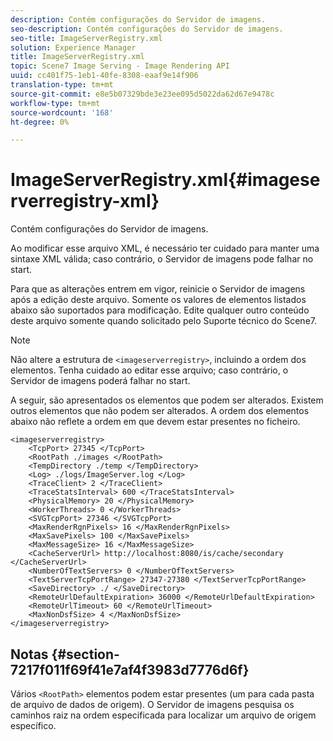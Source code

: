 ```yaml
---
description: Contém configurações do Servidor de imagens.
seo-description: Contém configurações do Servidor de imagens.
seo-title: ImageServerRegistry.xml
solution: Experience Manager
title: ImageServerRegistry.xml
topic: Scene7 Image Serving - Image Rendering API
uuid: cc401f75-1eb1-40fe-8308-eaaf9e14f906
translation-type: tm+mt
source-git-commit: e8e5b07329bde3e23ee095d5022da62d67e9478c
workflow-type: tm+mt
source-wordcount: '168'
ht-degree: 0%

---
```



# ImageServerRegistry.xml{#imageserverregistry-xml}

Contém configurações do Servidor de imagens.

Ao modificar esse arquivo XML, é necessário ter cuidado para manter uma sintaxe XML válida; caso contrário, o Servidor de imagens pode falhar no start.

Para que as alterações entrem em vigor, reinicie o Servidor de imagens após a edição deste arquivo. Somente os valores de elementos listados abaixo são suportados para modificação. Edite qualquer outro conteúdo deste arquivo somente quando solicitado pelo Suporte técnico do Scene7.

>[!NOTE]
>
>Não altere a estrutura de `<imageserverregistry>`, incluindo a ordem dos elementos. Tenha cuidado ao editar esse arquivo; caso contrário, o Servidor de imagens poderá falhar no start.

A seguir, são apresentados os elementos que podem ser alterados. Existem outros elementos que não podem ser alterados. A ordem dos elementos abaixo não reflete a ordem em que devem estar presentes no ficheiro.

```
<imageserverregistry>
    <TcpPort> 27345 </TcpPort>    
    <RootPath ./images </RootPath>
    <TempDirectory ./temp </TempDirectory>
    <Log> ./logs/ImageServer.log </Log>
    <TraceClient> 2 </TraceClient>
    <TraceStatsInterval> 600 </TraceStatsInterval>
    <PhysicalMemory> 20 </PhysicalMemory>
    <WorkerThreads> 0 </WorkerThreads>
    <SVGTcpPort> 27346 </SVGTcpPort>
    <MaxRenderRgnPixels> 16 </MaxRenderRgnPixels>
    <MaxSavePixels> 100 </MaxSavePixels>
    <MaxMessageSize> 16 </MaxMessageSize>
    <CacheServerUrl> http://localhost:8080/is/cache/secondary </CacheServerUrl>
    <NumberOfTextServers> 0 </NumberOfTextServers>
    <TextServerTcpPortRange> 27347-27380 </TextServerTcpPortRange>
    <SaveDirectory> ./ </SaveDirectory>
    <RemoteUrlDefaultExpiration> 36000 </RemoteUrlDefaultExpiration>
    <RemoteUrlTimeout> 60 </RemoteUrlTimeout>
    <MaxNonDsfSize> 4 </MaxNonDsfSize>
</imageserverregistry>
```

## Notas {#section-7217f011f69f41e7af4f3983d7776d6f}

Vários `<RootPath>` elementos podem estar presentes (um para cada pasta de arquivo de dados de origem). O Servidor de imagens pesquisa os caminhos raiz na ordem especificada para localizar um arquivo de origem específico.
